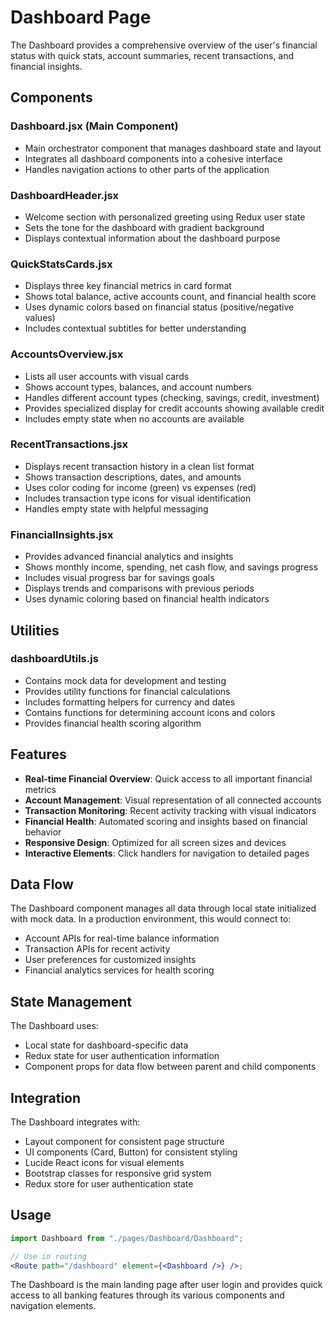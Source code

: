 # Dashboard Page

The Dashboard provides a comprehensive overview of the user's financial status with quick stats, account summaries, recent transactions, and financial insights.

## Components

### Dashboard.jsx (Main Component)

-   Main orchestrator component that manages dashboard state and layout
-   Integrates all dashboard components into a cohesive interface
-   Handles navigation actions to other parts of the application

### DashboardHeader.jsx

-   Welcome section with personalized greeting using Redux user state
-   Sets the tone for the dashboard with gradient background
-   Displays contextual information about the dashboard purpose

### QuickStatsCards.jsx

-   Displays three key financial metrics in card format
-   Shows total balance, active accounts count, and financial health score
-   Uses dynamic colors based on financial status (positive/negative values)
-   Includes contextual subtitles for better understanding

### AccountsOverview.jsx

-   Lists all user accounts with visual cards
-   Shows account types, balances, and account numbers
-   Handles different account types (checking, savings, credit, investment)
-   Provides specialized display for credit accounts showing available credit
-   Includes empty state when no accounts are available

### RecentTransactions.jsx

-   Displays recent transaction history in a clean list format
-   Shows transaction descriptions, dates, and amounts
-   Uses color coding for income (green) vs expenses (red)
-   Includes transaction type icons for visual identification
-   Handles empty state with helpful messaging

### FinancialInsights.jsx

-   Provides advanced financial analytics and insights
-   Shows monthly income, spending, net cash flow, and savings progress
-   Includes visual progress bar for savings goals
-   Displays trends and comparisons with previous periods
-   Uses dynamic coloring based on financial health indicators

## Utilities

### dashboardUtils.js

-   Contains mock data for development and testing
-   Provides utility functions for financial calculations
-   Includes formatting helpers for currency and dates
-   Contains functions for determining account icons and colors
-   Provides financial health scoring algorithm

## Features

-   **Real-time Financial Overview**: Quick access to all important financial metrics
-   **Account Management**: Visual representation of all connected accounts
-   **Transaction Monitoring**: Recent activity tracking with visual indicators
-   **Financial Health**: Automated scoring and insights based on financial behavior
-   **Responsive Design**: Optimized for all screen sizes and devices
-   **Interactive Elements**: Click handlers for navigation to detailed pages

## Data Flow

The Dashboard component manages all data through local state initialized with mock data. In a production environment, this would connect to:

-   Account APIs for real-time balance information
-   Transaction APIs for recent activity
-   User preferences for customized insights
-   Financial analytics services for health scoring

## State Management

The Dashboard uses:

-   Local state for dashboard-specific data
-   Redux state for user authentication information
-   Component props for data flow between parent and child components

## Integration

The Dashboard integrates with:

-   Layout component for consistent page structure
-   UI components (Card, Button) for consistent styling
-   Lucide React icons for visual elements
-   Bootstrap classes for responsive grid system
-   Redux store for user authentication state

## Usage

```jsx
import Dashboard from "./pages/Dashboard/Dashboard";

// Use in routing
<Route path="/dashboard" element={<Dashboard />} />;
```

The Dashboard is the main landing page after user login and provides quick access to all banking features through its various components and navigation elements.
